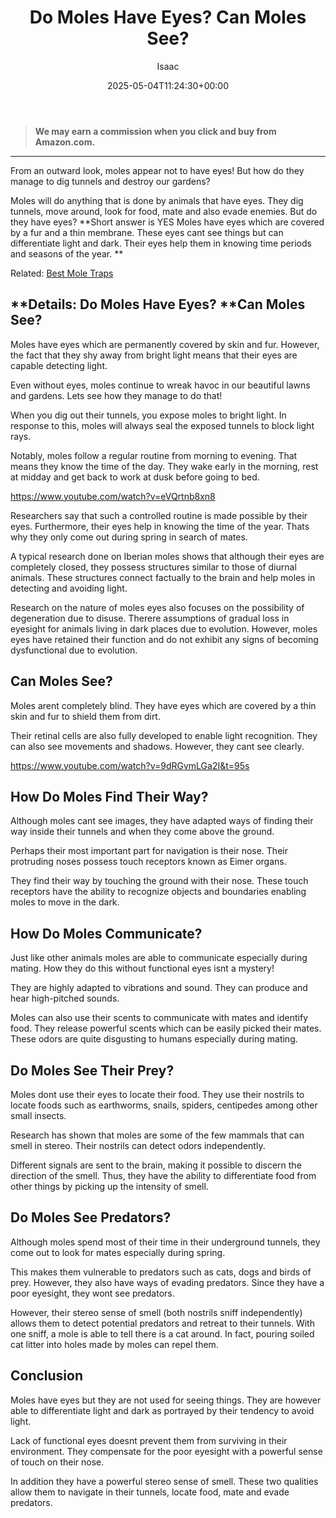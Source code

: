 ﻿---
author: Isaac
layout: post
title: Do Moles Have Eyes? Can Moles See?
date: '2025-05-04T11:24:30+00:00'
categories:
- Guide
- Moles
tags: []
slug: /do-moles-have-eyes/
lastmod: 2025-05-07T12:21:26+03:00
---
> **We may earn a commission when you click and buy from Amazon.com.**
>

---
From an outward look, moles appear not to have eyes! But how do they manage to dig tunnels and destroy our gardens?

Moles will do anything that is done by animals that have eyes. They dig tunnels, move around, look for food, mate and also evade enemies. But do they have eyes?
**Short answer is YES  Moles have eyes which are covered by a fur and a thin membrane. These eyes cant see things but can differentiate light and dark. Their eyes help them in knowing time periods and seasons of the year. **

Related:
[Best Mole Traps](https://pestpolicy.com/best-mole-traps/)
## **Details: Do Moles Have Eyes? **Can Moles See?
Moles have eyes which are permanently covered by skin and fur. However, the fact that they shy away from bright light means that their eyes are capable detecting light.

Even without eyes, moles continue to wreak havoc in our beautiful lawns and gardens. Lets see how they manage to do that!

When you dig out their tunnels, you expose moles to bright light. In response to this, moles will always seal the exposed tunnels to block light rays.

Notably, moles follow a regular routine from morning to evening. That means they know the time of the day. They wake early in the morning, rest at midday and get back to work at dusk before going to bed.

https://www.youtube.com/watch?v=eVQrtnb8xn8

Researchers say that such a controlled routine is made possible by their eyes. Furthermore, their eyes help in knowing the time of the year. Thats why they only come out during spring in search of mates.

A typical research done on Iberian moles shows that although their eyes are completely closed, they possess structures similar to those of diurnal animals. These structures connect factually to the brain and help moles in detecting and avoiding light.

Research on the nature of moles eyes also focuses on the possibility of degeneration due to disuse. Therere assumptions of gradual loss in eyesight for animals living in dark places due to evolution. However, moles eyes have retained their function and do not exhibit any signs of becoming dysfunctional due to evolution.
## **Can Moles See?**
Moles arent completely blind. They have eyes which are covered by a thin skin and fur to shield them from dirt.

Their retinal cells are also fully developed to enable light recognition. They can also see movements and shadows. However, they cant see clearly.

https://www.youtube.com/watch?v=9dRGvmLGa2I&t=95s
## **How Do Moles Find Their Way?**
Although moles cant see images, they have adapted ways of finding their way inside their tunnels and when they come above the ground.

Perhaps their most important part for navigation is their nose. Their protruding noses possess touch receptors known as Eimer organs.

They find their way by touching the ground with their nose. These touch receptors have the ability to recognize objects and boundaries enabling moles to move in the dark.
## **How Do Moles Communicate?**
Just like other animals moles are able to communicate especially during mating. How they do this without functional eyes isnt a mystery!

They are highly adapted to vibrations and sound. They can produce and hear high-pitched sounds.

Moles can also use their scents to communicate with mates and identify food. They release powerful scents which can be easily picked their mates. These odors are quite disgusting to humans especially during mating.
## **Do Moles See Their Prey?**
Moles dont use their eyes to locate their food. They use their nostrils to locate foods such as earthworms, snails, spiders, centipedes among other small insects.

Research has shown that moles are some of the few mammals that can smell in stereo. Their nostrils can detect odors independently.

Different signals are sent to the brain, making it possible to discern the direction of the smell. Thus, they have the ability to differentiate food from other things by picking up the intensity of smell.
## **Do Moles See Predators?**
Although moles spend most of their time in their underground tunnels, they come out to look for mates especially during spring.

This makes them vulnerable to predators such as cats, dogs and birds of prey. However, they also have ways of evading predators. Since they have a poor eyesight, they wont see predators.

However, their stereo sense of smell (both nostrils sniff independently) allows them to detect potential predators and retreat to their tunnels. With one sniff, a mole is able to tell there is a cat around. In fact, pouring soiled cat litter into holes made by moles can repel them.
## **Conclusion**
Moles have eyes but they are not used for seeing things. They are however able to differentiate light and dark as portrayed by their tendency to avoid light.

Lack of functional eyes doesnt prevent them from surviving in their environment. They compensate for the poor eyesight with a powerful sense of touch on their nose.

In addition they have a powerful stereo sense of smell. These two qualities allow them to navigate in their tunnels, locate food, mate and evade predators.
